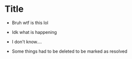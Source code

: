 # Title
- Bruh wtf is this lol
- Idk what is happening


- I don't know....
- Some things had to be deleted to be marked as resolved
